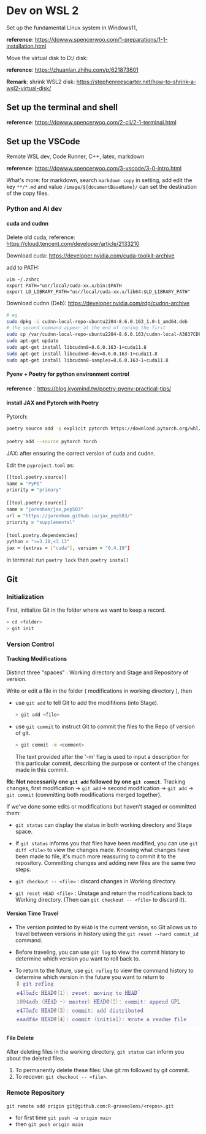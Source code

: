 # Dev on WSL 2
Set up the fundamental Linux system in Windows11,

**reference**: https://dowww.spencerwoo.com/1-preparations/1-1-installation.html

Move the virtual disk to D:/ disk: 

**reference**: https://zhuanlan.zhihu.com/p/621873601

**Remark**: shrink WSL2 disk: https://stephenreescarter.net/how-to-shrink-a-wsl2-virtual-disk/

## Set up the terminal and shell

**reference**: https://dowww.spencerwoo.com/2-cli/2-1-terminal.html

## Set up the VSCode
Remote WSL dev, Code Runner, C++, latex, markdown

**reference**: https://dowww.spencerwoo.com/3-vscode/3-0-intro.html

What's more:
for markdown, search `markdown copy` in setting, add edit the key `**/*.md` and value `/image/${documentBaseName}/` can set the destination of the copy files.
### Python and AI dev

#### cuda and cudnn

Delete old cuda, reference: 
https://cloud.tencent.com/developer/article/2133210

Download cuda:
https://developer.nvidia.com/cuda-toolkit-archive

add to PATH: 
```
vim ~/.zshrc
export PATH="usr/local/cuda-xx.x/bin:$PATH
export LD_LIBRARY_PATH="usr/local/cuda-xx.x/lib64:$LD_LIBRARY_PATH"
```

Download cudnn (Deb):
https://developer.nvidia.com/rdp/cudnn-archive
```zsh
# eg
sudo dpkg -i cudnn-local-repo-ubuntu2204-8.6.0.163_1.0-1_amd64.deb
# the second command appear at the end of runing the first
sudo cp /var/cudnn-local-repo-ubuntu2204-8.6.0.163/cudnn-local-A3837CDF-keyring.gpg /usr/share/keyrings/
sudo apt-get update
sudo apt-get install libcudnn8=8.6.0.163-1+cuda11.8
sudo apt-get install libcudnn8-dev=8.6.0.163-1+cuda11.8
sudo apt-get install libcudnn8-samples=8.6.0.163-1+cuda11.8
```
#### Pyenv + Poetry for python environment control

**reference**：https://blog.kyomind.tw/poetry-pyenv-practical-tips/

#### install JAX and Pytorch with Poetry

Pytorch:
```zsh
poetry source add -p explicit pytorch https://download.pytorch.org/whl/cpu

poetry add --source pytorch torch
```

JAX:
after ensuring the correct version of cuda and cudnn. 

Edit the `pyproject.toml` as:

```zsh
[[tool.poetry.source]]
name = "PyPI"
priority = "primary"

[[tool.poetry.source]]
name = "jorenham/jax_pep503"
url = "https://jorenham.github.io/jax_pep503/"
priority = "supplemental"

[tool.poetry.dependencies]
python = ">=3.10,<3.13"
jax = {extras = ["cuda"], version = "0.4.19"}
```
In terminal: run
`poetry lock` then
`poetry install`

## Git

### Initialization

First, initialize Git in the folder where we want to keep a record.

```zsh
> cd <folder>
> git init
```

### Version Control

#### Tracking Modifications

Distinct three "spaces" : Working directory and Stage and Repository of version.

Write or edit a file in the folder ( modifications in working directory ), then

* use `git add` to tell Git to add the modifitions (into Stage).
  
    ```zsh
    > git add <file>
    ```

* use `git commit` to instruct Git to commit the files to the Repo of version of git.

    ```zsh
    > git commit -m <comment>
    ```

    The text provided after the '-m' flag is used to input a description for this particular commit, describing the purpose or content of the changes made in this commit.

**Rk: Not necessarily one `git add` followed by one `git commit`.**
Tracking changes, first modification -> `git add`-> second modification -> `git add` -> `git commit` (committing both modifications merged together).

If we've done some edits or modifications but haven't staged or committed them:

* `git status` can display the status in both working directory and Stage space.

* If `git status` informs you that files have been modified, you can use `git diff <file>` to view the changes made. Knowing what changes have been made to file, it's much more reassuring to commit it to the repository. Committing changes and adding new files are the same two steps.
* `git checkout -- <file>` : discard changes in Working directory.
* `git reset HEAD <file>` : Unstage and return the modifications back to Working directory. (Then can `git checkout -- <file>` to discard it).

#### Version Time Travel

* The version pointed to by `HEAD` is the current version, so Git allows us to travel between versions in history using the `git reset --hard commit_id` command.

* Before traveling, you can use `git log` to view the commit history to determine which version you want to roll back to.
  
* To return to the future, use `git reflog` to view the command history to determine which version in the future you want to return to
![Alt text](image/WSLGuide/image.png)

#### File Delete

After deleting files in the working directory, `git status` can inform you about the deleted files.

1. To permanently delete these files: Use git rm followed by git commit.
2. To recover: `git checkout -- <file>`.

### Remote Repository

```git remote add origin git@github.com:R-graveolens/<repos>.git```

* for first time ```git push -u origin main```
* then ```git push origin main```

